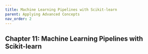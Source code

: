 ```yaml
---
title: Machine Learning Pipelines with Scikit-learn
parent: Applying Advanced Concepts 
nav_order: 2
---
```


## Chapter 11: Machine Learning Pipelines with Scikit-learn
